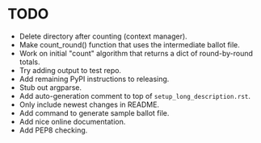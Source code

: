 TODO
====

* Delete directory after counting (context manager).
* Make count_round() function that uses the intermediate ballot file.
* Work on initial "count" algorithm that returns a dict of round-by-round
  totals.
* Try adding output to test repo.
* Add remaining PyPI instructions to releasing.
* Stub out argparse.
* Add auto-generation comment to top of `setup_long_description.rst`.
* Only include newest changes in README.
* Add command to generate sample ballot file.
* Add nice online documentation.
* Add PEP8 checking.
